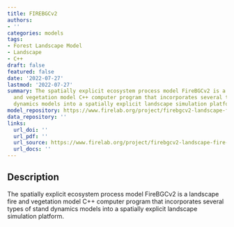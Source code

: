 ```yaml
---
title: FIREBGCv2
authors:
- ''
categories: models
tags:
- Forest Landscape Model
- Landscape
- C++
draft: false
featured: false
date: '2022-07-27'
lastmod: '2022-07-27'
summary: The spatially explicit ecosystem process model FireBGCv2 is a landscape fire
  and vegetation model C++ computer program that incorporates several types of stand
  dynamics models into a spatially explicit landscape simulation platform.
model_repository: https://www.firelab.org/project/firebgcv2-landscape-fire-model
data_repository: ''
links:
  url_doi: ''
  url_pdf: ''
  url_source: https://www.firelab.org/project/firebgcv2-landscape-fire-model
  url_docs: ''
---
```


## Description

The spatially explicit ecosystem process model FireBGCv2 is a landscape fire and vegetation model C++ computer program that incorporates several types of stand dynamics models into a spatially explicit landscape simulation platform.

